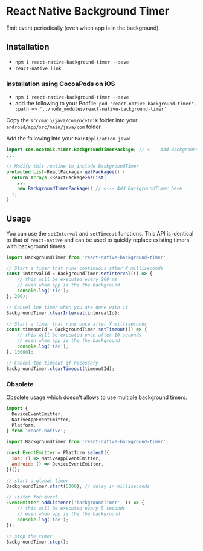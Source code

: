 # React Native Background Timer
Emit event periodically (even when app is in the background).

## Installation
- `npm i react-native-background-timer --save`
- `react-native link`

### Installation using CocoaPods on iOS
- `npm i react-native-background-timer --save`
- add the following to your Podfile: `pod 'react-native-background-timer', :path => '../node_modules/react-native-background-timer'`

Copy the ```src/main/java/com/ocetnik``` folder into your ```android/app/src/main/java/com``` folder.

Add the following into your ```MainApplication.java```:
```java
import com.ocetnik.timer.BackgroundTimerPackage; // <--- Add BackgroundTimer here
...

// Modify this routine to include backgroundTimer
protected List<ReactPackage> getPackages() {
  return Arrays.<ReactPackage>asList(
    ...
    new BackgroundTimerPackage() // <--- Add BackgroundTimer here
  );
}
```

## Usage
You can use the `setInterval` and `setTimeout` functions.
This API is identical to that of `react-native` and can be used to quickly replace existing timers
with background timers.

```javascript
import BackgroundTimer from 'react-native-background-timer';
```

```javascript
// Start a timer that runs continuous after X milliseconds
const intervalId = BackgroundTimer.setInterval(() => {
	// this will be executed every 200 ms
	// even when app is the the background
	console.log('tic');
}, 200);

// Cancel the timer when you are done with it
BackgroundTimer.clearInterval(intervalId);
```

```javascript
// Start a timer that runs once after X milliseconds
const timeoutId = BackgroundTimer.setTimeout(() => {
	// this will be executed once after 10 seconds
	// even when app is the the background
  	console.log('tac');
}, 10000);

// Cancel the timeout if necessary
BackgroundTimer.clearTimeout(timeoutId);
```

### Obsolete
Obsolete usage which doesn't allows to use multiple background timers.

```js
import {
  DeviceEventEmitter,
  NativeAppEventEmitter,
  Platform,
} from 'react-native';

import BackgroundTimer from 'react-native-background-timer';
```

```js
const EventEmitter = Platform.select({
  ios: () => NativeAppEventEmitter,
  android: () => DeviceEventEmitter,
})();
```

```js
// start a global timer
BackgroundTimer.start(5000); // delay in milliseconds
```
```js
// listen for event
EventEmitter.addListener('backgroundTimer', () => {
	// this will be executed every 5 seconds
	// even when app is the the background
	console.log('toe');
});
```
```js
// stop the timer
BackgroundTimer.stop();
```
